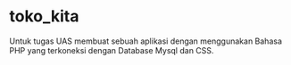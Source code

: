 # toko_kita
 Untuk tugas UAS membuat sebuah aplikasi dengan menggunakan Bahasa PHP yang terkoneksi dengan Database Mysql dan CSS.
